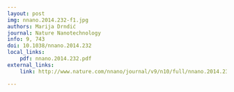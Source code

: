 ```yaml
---
layout: post
img: nnano.2014.232-f1.jpg
authors: Marija Drndić
journal: Nature Nanotechnology
info: 9, 743
doi: 10.1038/nnano.2014.232
local_links:
    pdf: nnano.2014.232.pdf
external_links:
    link: http://www.nature.com/nnano/journal/v9/n10/full/nnano.2014.232.html?WT.ec_id=NNANO-201410

---
```

